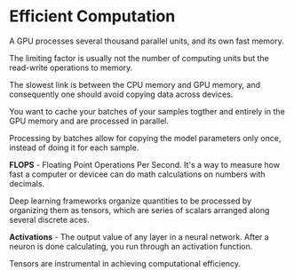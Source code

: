# Efficient Computation

A GPU processes several thousand parallel units, and its own fast memory. 

The limiting factor is usually not the number of computing units but the read-write operations to memory.

The slowest link is between the CPU memory and GPU memory, and consequently one should avoid copying data across devices.

You want to cache your batches of your samples togther and entirely in the GPU memory and are processed in parallel.

Processing by batches allow for copying the model parameters only once, instead of doing it for each sample.

**FLOPS** - Floating Point Operations Per Second. It's a way to measure how fast a computer or devicee can do math calculations on numbers with decimals.

Deep learning frameworks organize quantities to be processed by organizing them as tensors, which are series of scalars arranged along several discrete aces.

**Activations** - The output value of any layer in a neural network. After a neuron is done calculating, you run through an activation function. 

Tensors are instrumental in achieving computational efficiency.